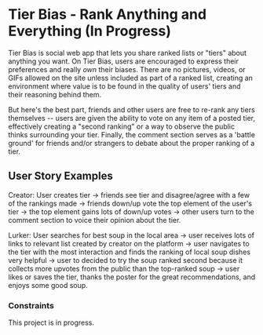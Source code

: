 # Tier Bias - Rank Anything and Everything (In Progress)

Tier Bias is social web app that lets you share ranked lists or "tiers" about anything you want. On Tier Bias, users are encouraged to express their preferences and really _own_ their biases. There are no pictures, videos, or GIFs allowed on the site unless included as part of a ranked list, creating an environment where value is to be found in the quality of users' tiers and their reasoning behind them. 

But here's the best part, friends and other users are free to re-rank any tiers themselves -- users are given the ability to vote on any item of a posted tier, effectively creating a "second ranking" or a way to observe the public thinks surrounding your tier. Finally, the comment section serves as a 'battle ground' for friends and/or strangers to debate about the proper ranking of a tier.

## User Story Examples

Creator:
User creates tier -> friends see tier and disagree/agree with a few of the rankings made -> friends down/up vote the top element of the user's tier -> the top element gains lots of down/up votes -> other users turn to the comment section to voice their opinion about the tier.

Lurker:
User searches for best soup in the local area -> user receives lots of links to relevant list created by creator on the platform -> user navigates to the tier with the most interaction and finds the ranking of local soup dishes very helpful -> user to decided to try the soup ranked second because it collects more upvotes from the public than the top-ranked soup -> user likes or saves the tier, thanks the poster for the great recommendations, and enjoys some good soup.

### Constraints

This project is in progress. 
